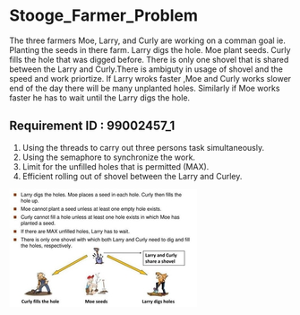 # Stooge_Farmer_Problem

The three farmers Moe, Larry, and Curly are working on a comman goal ie. Planting the seeds in there farm. Larry digs the hole. Moe  plant seeds. Curly fills the hole that was digged before. There is only one shovel that is shared between the Larry and Curly.There is ambiguty in usage of shovel and the speed and work priortize. If Larry wroks faster ,Moe and Curly works slower end of the day there will be many unplanted holes. Similarly if Moe works faster he has to wait until the Larry digs the hole.

## Requirement ID : 99002457_1

1. Using the threads to carry out three persons task simultaneously.
2. Using the semaphore to synchronize the work.
3. Limit for the unfilled holes that is permitted (MAX).
4. Efficient rolling out of shovel between the Larry and Curley.

![alt text](https://github.com/99002457/Mini_Project-Stooge_Farmers_Problem/blob/main/1_Requirements/image.jpg)

